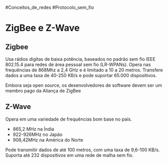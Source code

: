 #Conceitos_de_redes #Protocolo_sem_fio 

# ZigBee e Z-Wave

## Zigbee

Usa rádios digitas de baixa potência, baseados no padrão sem fio IEEE 802.15.4 para redes de área pessoal sem fio (LR-WPANs). Opera nas frequências de 868Mhz a 2,4 GHz e é limitado a 10 a 20 metros. Transfere dados a uma taxa de 40-250 KB/s e pode suportar 65.000 dispositivos. 

Embora seja open source, os desenvolvedores de software devem ser um membro pago da Aliança de ZigBee

## Z-Wave

Opera em uma variedade de frequências bom base no país.

- 865,2 MHz na Índia
- 922-926MHz no Japão
- 908,42MHz na América do Norte

Pode transmitir dados de até 100 metros, com uma taxa de 9,6-100 KB/s. Suporta até 232 dispositivos em uma rede de malha sem fio.
